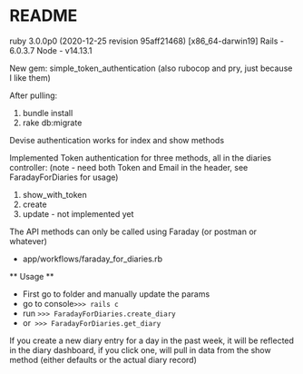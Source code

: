 # README

ruby 3.0.0p0 (2020-12-25 revision 95aff21468) [x86_64-darwin19]
Rails - 6.0.3.7
Node - v14.13.1

New gem: simple_token_authentication
(also rubocop and pry, just because I like them)

After pulling:
1. bundle install
2. rake db:migrate

Devise authentication works for index and show methods

Implemented Token authentication for three methods, all in the diaries controller:
(note - need both Token and Email in the header, see FaradayForDiaries for usage)
1. show_with_token
2. create
3. update - not implemented yet

The API methods can only be called using Faraday (or postman or whatever)
- app/workflows/faraday_for_diaries.rb

** Usage **
- First go to folder and manually update the params
- go to console` >>> rails c `
- run `>>> FaradayForDiaries.create_diary `
- or` >>> FaradayForDiaries.get_diary`

If you create a new diary entry for a day in the past week, it will be reflected in the
diary dashboard, if you click one, will pull in data from the show method (either defaults or the actual diary record)
